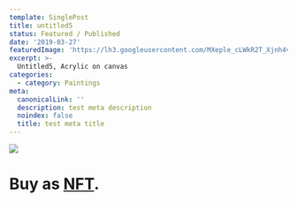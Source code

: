 ```yaml
---
template: SinglePost
title: untitled5
status: Featured / Published
date: '2019-03-27'
featuredImage: 'https://lh3.googleusercontent.com/MXeple_cLWkR2T_Xjnh4vrWfqIwRJBw6jVKIA-Gitek78ppCmTrcgE3l4BBzuKd3vcPq8KaGMXJEWfA9xGtcjQlJVovOzDOnyLBG=w600'
excerpt: >-
  Untitled5, Acrylic on canvas
categories:
  - category: Paintings
meta:
  canonicalLink: ''
  description: test meta description
  noindex: false
  title: test meta title
---
```

![](https://lh3.googleusercontent.com/MXeple_cLWkR2T_Xjnh4vrWfqIwRJBw6jVKIA-Gitek78ppCmTrcgE3l4BBzuKd3vcPq8KaGMXJEWfA9xGtcjQlJVovOzDOnyLBG=w600)

# Buy as **[NFT](https://opensea.io/assets/0x495f947276749ce646f68ac8c248420045cb7b5e/62039412101769961261145110206393106663163125283349866564998716376120796643329/)**.
